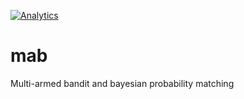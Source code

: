 [![Analytics](https://ga-beacon.appspot.com/UA-19650743-2/mab)](https://github.com/merritts/mab)

mab
===

Multi-armed bandit and bayesian probability matching
